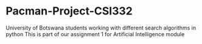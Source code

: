 # Pacman-Project-CSI332
University of Botswana students working with different search algorithms in python
This is part of our assignment 1 for Artificial Intelligence module
